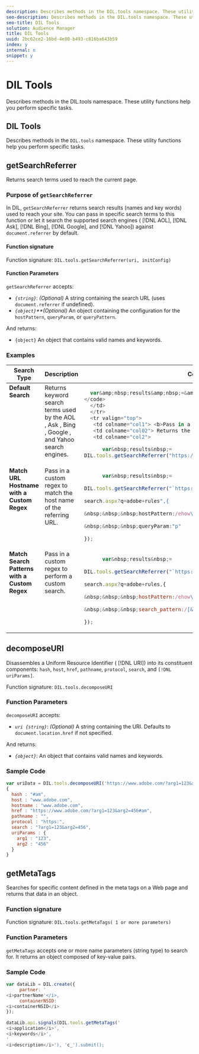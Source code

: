```yaml
---
description: Describes methods in the DIL.tools namespace. These utility functions help you perform specific tasks.
seo-description: Describes methods in the DIL.tools namespace. These utility functions help you perform specific tasks.
seo-title: DIL Tools
solution: Audience Manager
title: DIL Tools
uuid: 2bc62ce2-16bd-4e80-b493-c816ba643b59
index: y
internal: n
snippet: y
---
```


# DIL Tools

Describes methods in the DIL.tools namespace. These utility functions help you perform specific tasks.

## DIL Tools

Describes methods in the `DIL.tools` namespace. These utility functions help you perform specific tasks.

<!-- 

c_dil_functions.xml

 -->

## getSearchReferrer

Returns search terms used to reach the current page.

<!-- 

r_dil_get_search_referrer.xml

 -->

### Purpose of `getSearchReferrer`

In DIL, `getSearchReferrer` returns search results (names and key words) used to reach your site. You can pass in specific search terms to this function or let it search the supported search engines ( [!DNL AOL], [!DNL Ask], [!DNL Bing], [!DNL Google], and [!DNL Yahoo]) against `document.referrer` by default. 

#### Function signature

Function signature: `DIL.tools.getSearchReferrer(uri, initConfig)`

#### Function Parameters

`getSearchReferrer` accepts:

* *`{string}`*: *(Optional)* A string containing the search URL (uses `document.referrer` if undefined). 
* *`{object}`**(Optional)* An object containing the configuration for the `hostPattern`, `queryParam`, or `queryPattern`.

And returns:

* `{object}` An object that contains valid names and keywords.

### Examples

<table id="table_D035276601EC428295E4D619F05BB8D0"> 
 <thead> 
  <tr> 
   <th colname="col1" class="entry"> Search Type </th> 
   <th colname="col02" class="entry"> Description </th> 
   <th colname="col2" class="entry"> Code Sample </th> 
  </tr> 
 </thead>
 <tbody> 
  <tr valign="top"> 
   <td colname="col1"> <b>Default Search</b> </td> 
   <td colname="col02"> Returns keyword search terms used by the <span class="keyword"> AOL </span>, <span class="keyword"> Ask </span>, <span class="keyword"> Bing </span>, <span class="keyword"> Google </span>, and <span class="keyword"> Yahoo </span> search engines. </td> 
   <td colname="col2"> 

```javascript
  var&amp;nbsp;results&amp;nbsp;=&amp;nbsp;DIL.tools.getSearchReferrer(); 
</code>
  </td>
  </tr> 
  <tr valign="top"> 
   <td colname="col1"> <b>Pass in a Custom URL</b> </td> 
   <td colname="col02"> Returns the search referrer based on a custom URL. </td> 
   <td colname="col2"> 

      var&nbsp;results&nbsp;= 
DIL.tools.getSearchReferrer("https://www.ehow.com/search.aspx?q=adobe+rules"); 
```

</td> 
  </tr> 
  <tr valign="top"> 
   <td colname="col1"> <b>Match URL Hostname with a Custom Regex</b> </td> 
   <td colname="col02"> Pass in a custom regex to match the host name of the referring URL. </td> 
   <td colname="col2"> 

```javascript
      var&nbsp;results&nbsp;= 
     
DIL.tools.getSearchReferrer("`https://www.ehow.com/` 
     
search.aspx?q=adobe+rules",{ 
     
&nbsp;&nbsp;&nbsp;hostPattern:/ehow\./, 
     
&nbsp;&nbsp;&nbsp;queryParam:"p" 
     
}); 
```

  </td></tr> 
  <tr valign="top"> 
   <td colname="col1"> <b>Match Search Patterns with a Custom Regex</b> </td> 
   <td colname="col02"> Pass in a custom regex to perform a custom search. </td> 
   <td colname="col2"> 

```javascript
      var&nbsp;results&nbsp;= 
     
DIL.tools.getSearchReferrer("`https://www.ehow.com/`
     
search.aspx?q=adobe+rules,{ 
     
&nbsp;&nbsp;&nbsp;hostPattern:/ehow\./, 
     
&nbsp;&nbsp;&nbsp;search_pattern:/[&amp;\?]p=([^&amp;]+/ 
     
}); 
```

 </td> 
  </tr> 
 </tbody> 
</table>

## decomposeURI

Disassembles a Uniform Resource Identifier ( [!DNL URI]) into its constituent components: `hash`, `host`, `href`, `pathname`, `protocol`, `search`, and `[!DNL uriParams]`.

<!-- 

r_dil_decompose.xml

 -->

Function signature: `DIL.tools.decomposeURI`

### Function Parameters

`decomposeURI` accepts:

* *`uri {string}`*: *(Optional)* A string containing the URI. Defaults to `document.location.href` if not specified.

And returns:

* *`{object}`*: An object that contains valid names and keywords.

### Sample Code

```javascript
var uriData = DIL.tools.decomposeURI('https://www.adobe.com/?arg1=123&arg2=456#am'); 
{ 
  hash : "#am", 
  host : "www.adobe.com", 
  hostname : "www.adobe.com", 
  href : "https://www.adobe.com/?arg1=123&arg2=456#am", 
  pathname : "", 
  protocol : "https:", 
  search : "?arg1=123&arg2=456", 
  uriParams : { 
    arg1 : "123", 
    arg2 : "456" 
  } 
}
```

## getMetaTags

Searches for specific content defined in the meta tags on a Web page and returns that data in an object.

<!-- 

r_dil_get_metatags.xml

 -->

### Function signature

Function signature: `DIL.tools.getMetaTags( 1 or more parameters)`

### Function Parameters

`getMetaTags` accepts one or more name parameters (string type) to search for. It returns an object composed of key-value pairs.

### Sample Code

```javascript
var dataLib = DIL.create({ 
     partner: ' 
<i>partnerName'</i>, 
     containerNSID:  
<i>containerNSID</i> 
}); 
 
dataLib.api.signals(DIL.tools.getMetaTags(' 
<i>application</i>', ' 
<i>keywords</i>', 
' 
<i>description</i>'), 'c_').submit();
```
